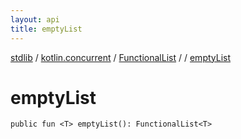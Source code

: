 ```yaml
---
layout: api
title: emptyList
---
```

[stdlib](../../../index.md) / [kotlin.concurrent](../../index.md) / [FunctionalList](../index.md) / [<class-object-for-FunctionalList>](index.md) / [emptyList](emptyList.md)

# emptyList

```
public fun <T> emptyList(): FunctionalList<T>
```
